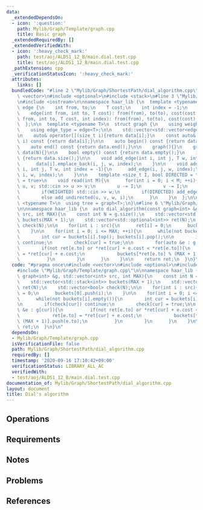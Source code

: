 ```yaml
---
data:
  _extendedDependsOn:
  - icon: ':question:'
    path: Mylib/Graph/Template/graph.cpp
    title: Basic graph
  _extendedRequiredBy: []
  _extendedVerifiedWith:
  - icon: ':heavy_check_mark:'
    path: test/aoj/ALDS1_12_B/main.dial.test.cpp
    title: test/aoj/ALDS1_12_B/main.dial.test.cpp
  _pathExtension: cpp
  _verificationStatusIcon: ':heavy_check_mark:'
  attributes:
    links: []
  bundledCode: "#line 2 \"Mylib/Graph/ShortestPath/dial_algorithm.cpp\"\n#include\
    \ <vector>\n#include <optional>\n#include <stack>\n#line 3 \"Mylib/Graph/Template/graph.cpp\"\
    \n#include <iostream>\n\nnamespace haar_lib {\n  template <typename T>\n  struct\
    \ edge {\n    int from, to;\n    T cost;\n    int index = -1;\n    edge(){}\n\
    \    edge(int from, int to, T cost): from(from), to(to), cost(cost){}\n    edge(int\
    \ from, int to, T cost, int index): from(from), to(to), cost(cost), index(index){}\n\
    \  };\n\n  template <typename T>\n  struct graph {\n    using weight_type = T;\n\
    \    using edge_type = edge<T>;\n\n    std::vector<std::vector<edge<T>>> data;\n\
    \n    auto& operator[](size_t i){return data[i];}\n    const auto& operator[](size_t\
    \ i) const {return data[i];}\n\n    auto begin() const {return data.begin();}\n\
    \    auto end() const {return data.end();}\n\n    graph(){}\n    graph(int N):\
    \ data(N){}\n\n    bool empty() const {return data.empty();}\n    int size() const\
    \ {return data.size();}\n\n    void add_edge(int i, int j, T w, int index = -1){\n\
    \      data[i].emplace_back(i, j, w, index);\n    }\n\n    void add_undirected(int\
    \ i, int j, T w, int index = -1){\n      add_edge(i, j, w, index);\n      add_edge(j,\
    \ i, w, index);\n    }\n\n    template <size_t I, bool DIRECTED = true, bool WEIGHTED\
    \ = true>\n    void read(int M){\n      for(int i = 0; i < M; ++i){\n        int\
    \ u, v; std::cin >> u >> v;\n        u -= I;\n        v -= I;\n        T w = 1;\n\
    \        if(WEIGHTED) std::cin >> w;\n        if(DIRECTED) add_edge(u, v, w, i);\n\
    \        else add_undirected(u, v, w, i);\n      }\n    }\n  };\n\n  template\
    \ <typename T>\n  using tree = graph<T>;\n}\n#line 6 \"Mylib/Graph/ShortestPath/dial_algorithm.cpp\"\
    \n\nnamespace haar_lib {\n  auto dial_algorithm(const graph<int> &g, std::vector<int>\
    \ src, int MAX){\n    const int N = g.size();\n    std::vector<std::stack<int>>\
    \ buckets(MAX + 1);\n    std::vector<std::optional<int>> ret(N);\n    std::vector<bool>\
    \ check(N);\n\n    for(int i : src){\n      ret[i] = 0;\n      buckets[0].push(i);\n\
    \    }\n\n    for(int i = 0; i <= MAX; ++i){\n      while(not buckets[i].empty()){\n\
    \        int cur = buckets[i].top(); buckets[i].pop();\n\n        if(check[cur])\
    \ continue;\n        check[cur] = true;\n\n        for(auto &e : g[cur]){\n  \
    \        if(not ret[e.to] or *ret[cur] + e.cost < *ret[e.to]){\n            ret[e.to]\
    \ = *ret[cur] + e.cost;\n            buckets[*ret[e.to] % (MAX + 1)].push(e.to);\n\
    \          }\n        }\n      }\n    }\n\n    return ret;\n  }\n}\n"
  code: "#pragma once\n#include <vector>\n#include <optional>\n#include <stack>\n\
    #include \"Mylib/Graph/Template/graph.cpp\"\n\nnamespace haar_lib {\n  auto dial_algorithm(const\
    \ graph<int> &g, std::vector<int> src, int MAX){\n    const int N = g.size();\n\
    \    std::vector<std::stack<int>> buckets(MAX + 1);\n    std::vector<std::optional<int>>\
    \ ret(N);\n    std::vector<bool> check(N);\n\n    for(int i : src){\n      ret[i]\
    \ = 0;\n      buckets[0].push(i);\n    }\n\n    for(int i = 0; i <= MAX; ++i){\n\
    \      while(not buckets[i].empty()){\n        int cur = buckets[i].top(); buckets[i].pop();\n\
    \n        if(check[cur]) continue;\n        check[cur] = true;\n\n        for(auto\
    \ &e : g[cur]){\n          if(not ret[e.to] or *ret[cur] + e.cost < *ret[e.to]){\n\
    \            ret[e.to] = *ret[cur] + e.cost;\n            buckets[*ret[e.to] %\
    \ (MAX + 1)].push(e.to);\n          }\n        }\n      }\n    }\n\n    return\
    \ ret;\n  }\n}\n"
  dependsOn:
  - Mylib/Graph/Template/graph.cpp
  isVerificationFile: false
  path: Mylib/Graph/ShortestPath/dial_algorithm.cpp
  requiredBy: []
  timestamp: '2020-09-16 17:10:42+09:00'
  verificationStatus: LIBRARY_ALL_AC
  verifiedWith:
  - test/aoj/ALDS1_12_B/main.dial.test.cpp
documentation_of: Mylib/Graph/ShortestPath/dial_algorithm.cpp
layout: document
title: Dial's algorithm
---
```


## Operations

## Requirements

## Notes

## Problems

## References
